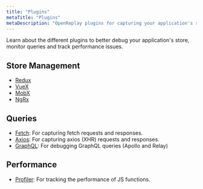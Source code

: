```yaml
---
title: "Plugins"
metaTitle: "Plugins"
metaDescription: "OpenReplay plugins for capturing your application's state and queries."
---
```


Learn about the different plugins to better debug your application's store, monitor queries and track performance issues.

## Store Management
- [Redux](/plugins/redux)
- [VueX](/plugins/vuex)
- [MobX](/plugins/mobx)
- [NgRx](/plugins/ngrx)

## Queries
- [Fetch](/plugins/fetch): For capturing fetch requests and responses.
- [Axios](/plugins/axios): For capturing axios (XHR) requests and responses.
- [GraphQL](/plugins/graphql): For debugging GraphQL queries (Apollo and Relay)

## Performance
- [Profiler](/plugins/profiler): For tracking the performance of JS functions.
